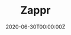 ---
date: 2020-06-30T00:00:00Z
title: Zappr
categories: [Web app]
tags: [Csharp, .NET Core, API, Angular, GraphQL, Apollo, Typescript]
image: https://i.imgur.com/pn4EWZd.jpg
cta:
    -   icon: "fab fa-github"
        link: https://github.com/dantederuwe-hogent/zappr-frontend
        text: frontend
    -   icon: "fab fa-github"
        link: https://github.com/dantederuwe-hogent/zappr-backend
        text: backend
---